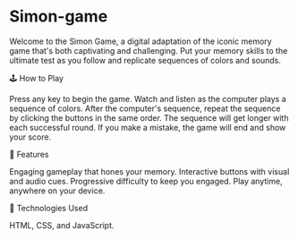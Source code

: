 # Simon-game

Welcome to the Simon Game, a digital adaptation of the iconic memory game that's both captivating and challenging. Put your memory skills to the ultimate test as you follow and replicate sequences of colors and sounds.

🕹️ How to Play

Press any key to begin the game.
Watch and listen as the computer plays a sequence of colors.
After the computer's sequence, repeat the sequence by clicking the buttons in the same order.
The sequence will get longer with each successful round.
If you make a mistake, the game will end and show your score.

🎯 Features

Engaging gameplay that hones your memory.
Interactive buttons with visual and audio cues.
Progressive difficulty to keep you engaged.
Play anytime, anywhere on your device.

🚀 Technologies Used

HTML, CSS, and JavaScript.
